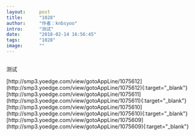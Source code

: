```yaml
---
layout:     post
title:      "1028"
author:     "作者：knbsyoo"
intro:      "测试"
date:       "2018-02-14 16:56:45"
tags:       "1028"
image:      ""
---
```

<div style="text-align: center">
<p><img src=""/></p>
</div>
<p class="post-meta">
<span>测试</span>
</p>
[http://smp3.yoedge.com/view/gotoAppLine/1075612](http://smp3.yoedge.com/view/gotoAppLine/1075612){:target="_blank"}
[http://smp3.yoedge.com/view/gotoAppLine/1075611](http://smp3.yoedge.com/view/gotoAppLine/1075611){:target="_blank"}
[http://smp3.yoedge.com/view/gotoAppLine/1075610](http://smp3.yoedge.com/view/gotoAppLine/1075610){:target="_blank"}
[http://smp3.yoedge.com/view/gotoAppLine/1075609](http://smp3.yoedge.com/view/gotoAppLine/1075609){:target="_blank"}


